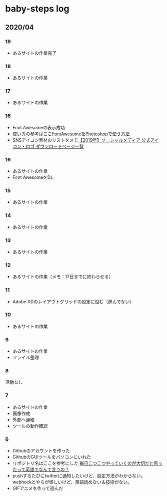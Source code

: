 
# baby-steps log

## 2020/04

### 19

* あるサイトの作業完了

### 18

* あるサイトの作業

### 17

* あるサイトの作業

### 16

* Font Awesomeの表示成功
* 使い方の参考はここ[FontAwesomeをPhotoshopで使う方法](http://2ldk-yck.com/photoshop002/)
* SNSアイコン素材のリストをメモ[【2019年】ソーシャルメディア 公式アイコン・ロゴ ダウンロードページ一覧](http://hyugarin.com/2707/)

### 16

* あるサイトの作業
* Font AwesomeをDL

### 15

* あるサイトの作業

### 14

* あるサイトの作業

### 13

* あるサイトの作業

### 12

* あるサイトの作業（メモ：17日までに終わらせる）

### 11

* Adobe XDのレイアウトグリッドの設定に悩む（進んでない）

### 10

* あるサイトの作業

### 9

* あるサイトの作業
* ファイル整理

### 8

活動なし

### 7

* あるサイトの作業
* 画像作成
* 外部へ連絡
* ツールの動作確認

### 6

* Githubのアカウントを作った
* GithubのGUIツールをパソコンにいれた
* リポジトリ名はここを参考にした [毎日こつこつやっていくのが大切だと思ったって英語でなんて言うの？](https://eikaiwa.dmm.com/uknow/questions/38944/)
* pushするたびにtwitterに通知したいけど、設定方法がわからない。webhockとやらが怪しいけど、英語読めない＆技術がない。
* GIFアニメを作って遊んだ